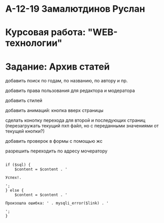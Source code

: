 # А-12-19 Замалютдинов Руслан 
# Курсовая работа: "WEB-технологии"
# Задание: Архив статей

добавить поиск по годам, по названию, по автору и пр.

добавить права пользования для редактора и модератора

добавить стилей 

добавить анимаций: кнопка вверх страницы

сделать конопку перехода для второй и последующих страниц (перезагружать текущий пхп файл, но с переданными значениями от текущей кнопки?)

добавить проверок в формы с помощью жс

разрешить переходить по адресу  мочератору


<code>
if ($sql) {
    $content = $content . '<p>Успех!.</p>';
} else {
    $content = $content . '<p>Произошла ошибка: ' . mysqli_error($link) . '</p>';
}
</code>